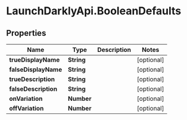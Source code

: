 # LaunchDarklyApi.BooleanDefaults

## Properties

Name | Type | Description | Notes
------------ | ------------- | ------------- | -------------
**trueDisplayName** | **String** |  | [optional] 
**falseDisplayName** | **String** |  | [optional] 
**trueDescription** | **String** |  | [optional] 
**falseDescription** | **String** |  | [optional] 
**onVariation** | **Number** |  | [optional] 
**offVariation** | **Number** |  | [optional] 


